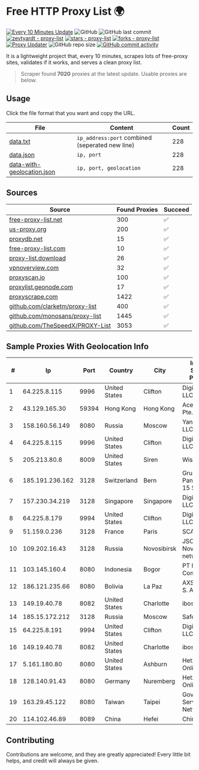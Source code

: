 
# Free HTTP Proxy List 🌍

[![Every 10 Minutes Update](https://github.com/mertguvencli/http-proxy-list/actions/workflows/main.yml/badge.svg?branch=main)](https://github.com/mertguvencli/http-proxy-list/actions/workflows/main.yml)
![GitHub](https://img.shields.io/github/license/mertguvencli/http-proxy-list)
![GitHub last commit](https://img.shields.io/github/last-commit/mertguvencli/http-proxy-list)
[![zevtyardt - proxy-list](https://img.shields.io/static/v1?label=zevtyardt&message=proxy-list&color=blue&logo=github)](https://github.com/zevtyardt/proxy-list "Go to GitHub repo")
[![stars - proxy-list](https://img.shields.io/github/stars/zevtyardt/proxy-list?style=social)](https://github.com/zevtyardt/proxy-list)
[![forks - proxy-list](https://img.shields.io/github/forks/zevtyardt/proxy-list?style=social)](https://github.com/zevtyardt/proxy-list)
[![Proxy Updater](https://github.com/zevtyardt/proxy-list/workflows/Proxy%20Updater/badge.svg)](https://github.com/zevtyardt/proxy-list/actions?query=workflow:"Proxy+Updater")
![GitHub repo size](https://img.shields.io/github/repo-size/zevtyardt/proxy-list)
[![GitHub commit activity](https://img.shields.io/github/commit-activity/m/zevtyardt/proxy-list?logo=commits)](https://github.com/zevtyardt/proxy-list/commits/main)

It is a lightweight project that, every 10 minutes, scrapes lots of free-proxy sites, validates if it works, and serves a clean proxy list.

> Scraper found **7020** proxies at the latest update. Usable proxies are below.

## Usage

Click the file format that you want and copy the URL.

|File|Content|Count|
|----|-------|-----|
|[data.txt](https://raw.githubusercontent.com/mertguvencli/http-proxy-list/main/proxy-list/data.txt)|`ip_address:port` combined (seperated new line)|228|
|[data.json](https://raw.githubusercontent.com/mertguvencli/http-proxy-list/main/proxy-list/data.json)|`ip, port`|228|
|[data-with-geolocation.json](https://raw.githubusercontent.com/mertguvencli/http-proxy-list/main/proxy-list/data-with-geolocation.json)|`ip, port, geolocation`|228|

## Sources

|Source|Found Proxies|Succeed|
|------|-------------|-------|
|[free-proxy-list.net](https://free-proxy-list.net)|300|✅|
|[us-proxy.org](https://www.us-proxy.org)|200|✅|
|[proxydb.net](http://proxydb.net)|15|✅|
|[free-proxy-list.com](https://free-proxy-list.com/?page=&port=&type%5B%5D=http&type%5B%5D=https&up_time=0&search=Search)|10|✅|
|[proxy-list.download](https://www.proxy-list.download/HTTP)|26|✅|
|[vpnoverview.com](https://vpnoverview.com/privacy/anonymous-browsing/free-proxy-servers)|32|✅|
|[proxyscan.io](https://www.proxyscan.io)|100|✅|
|[proxylist.geonode.com](https://proxylist.geonode.com/api/proxy-list?limit=300&page=1&sort_by=lastChecked&sort_type=desc&protocols=http,https)|17|✅|
|[proxyscrape.com](https://api.proxyscrape.com/v2/?request=displayproxies&protocol=http&timeout=10000&country=all&ssl=all&anonymity=all)|1422|✅|
|[github.com/clarketm/proxy-list](https://raw.githubusercontent.com/clarketm/proxy-list/master/proxy-list-raw.txt)|400|✅|
|[github.com/monosans/proxy-list](https://raw.githubusercontent.com/monosans/proxy-list/main/proxies/http.txt)|1445|✅|
|[github.com/TheSpeedX/PROXY-List](https://raw.githubusercontent.com/TheSpeedX/PROXY-List/master/http.txt)|3053|✅|


## Sample Proxies With Geolocation Info

|#|Ip|Port|Country|City|Internet Service Provider|
|-|--|----|-------|----|-------------------------|
|1|64.225.8.115|9996|United States|Clifton|DigitalOcean, LLC|
|2|43.129.165.30|59394|Hong Kong|Hong Kong|Aceville Pte.ltd|
|3|158.160.56.149|8080|Russia|Moscow|Yandex.Cloud LLC|
|4|64.225.8.115|9996|United States|Clifton|DigitalOcean, LLC|
|5|205.213.80.8|8009|United States|Siren|WiscNet|
|6|185.191.236.162|3128|Switzerland|Bern|Grupo Panaglobal 15 S.A|
|7|157.230.34.219|3128|Singapore|Singapore|DigitalOcean, LLC|
|8|64.225.8.179|9994|United States|Clifton|DigitalOcean, LLC|
|9|51.159.0.236|3128|France|Paris|SCALEWAY|
|10|109.202.16.43|3128|Russia|Novosibirsk|JSC Avantel. Novosibirsk network|
|11|103.145.160.4|8080|Indonesia|Bogor|PT Indonesia Comnets Plus|
|12|186.121.235.66|8080|Bolivia|La Paz|AXS Bolivia S. A.|
|13|149.19.40.78|8082|United States|Charlotte|iboss, inc|
|14|185.15.172.212|3128|Russia|Moscow|SafeData LLC|
|15|64.225.8.191|9994|United States|Clifton|DigitalOcean, LLC|
|16|149.19.40.78|8082|United States|Charlotte|iboss, inc|
|17|5.161.180.80|8080|United States|Ashburn|Hetzner Online GmbH|
|18|128.140.91.43|8080|Germany|Nuremberg|Hetzner Online GmbH|
|19|163.29.45.122|8080|Taiwan|Taipei|Government Service Network|
|20|114.102.46.89|8089|China|Hefei|Chinanet|



## Contributing

Contributions are welcome, and they are greatly appreciated! Every
little bit helps, and credit will always be given.

